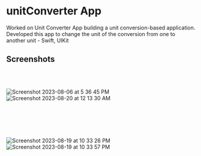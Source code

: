 # unitConverter App
Worked on Unit Converter App building a unit conversion-based application. Developed this app to change the unit of the conversion from one to another unit - Swift, UIKit

## Screenshots
<br/>
<br/>

![Screenshot 2023-08-06 at 5 36 45 PM](https://github.com/faizanpro77/unitConverterUpdated/assets/83450298/d8b18ac7-64c2-42e7-bb25-14bcf91b48d8)
&nbsp;&nbsp;&nbsp;&nbsp;&nbsp;&nbsp;&nbsp;&nbsp;&nbsp;&nbsp;&nbsp;&nbsp;&nbsp;&nbsp;&nbsp;&nbsp;&nbsp;&nbsp;&nbsp;&nbsp;&nbsp;&nbsp;&nbsp;&nbsp;&nbsp;&nbsp;&nbsp;&nbsp;&nbsp;&nbsp;&nbsp;&nbsp;
![Screenshot 2023-08-20 at 12 13 30 AM](https://github.com/faizanpro77/unitConverterUpdated/assets/83450298/2c9f298f-2c21-48ee-81e9-4e904e946000)


<br/>
<br/>
<br/>
<br/>

![Screenshot 2023-08-19 at 10 33 26 PM](https://github.com/faizanpro77/unitConverterUpdated/assets/83450298/e6e076fd-9470-4aba-9426-310cf230e877)
&nbsp;&nbsp;&nbsp;&nbsp;&nbsp;&nbsp;&nbsp;&nbsp;&nbsp;&nbsp;&nbsp;&nbsp;&nbsp;&nbsp;&nbsp;&nbsp;&nbsp;&nbsp;&nbsp;&nbsp;&nbsp;&nbsp;&nbsp;&nbsp;&nbsp;&nbsp;&nbsp;&nbsp;&nbsp;&nbsp;&nbsp;&nbsp;
![Screenshot 2023-08-19 at 10 33 57 PM](https://github.com/faizanpro77/unitConverterUpdated/assets/83450298/1bdb0b70-a04a-4f81-8136-187a2a4f4606)

